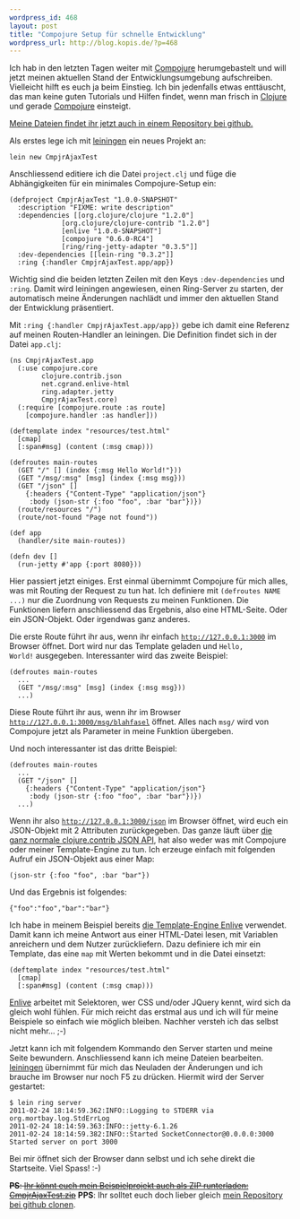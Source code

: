 ```yaml
--- 
wordpress_id: 468
layout: post
title: "Compojure Setup für schnelle Entwicklung"
wordpress_url: http://blog.kopis.de/?p=468
---
```

Ich hab in den letzten Tagen weiter mit <a href="http://compojure.org/">Compojure</a> herumgebastelt und will jetzt meinen aktuellen Stand der Entwicklungsumgebung aufschreiben. Vielleicht hilft es euch ja beim Einstieg. Ich bin jedenfalls etwas enttäuscht, das man keine guten Tutorials und Hilfen findet, wenn man frisch in <a href="http://clojure.org/">Clojure</a> und gerade <a href="http://compojure.org/">Compojure</a> einsteigt.

<a href="https://github.com/MoriTanosuke/CmpjrAjaxTest">Meine Dateien findet ihr jetzt auch in einem Repository bei github.</a>

Als erstes lege ich mit <a href="https://github.com/technomancy/leiningen">leiningen</a> ein neues Projekt an:

    lein new CmpjrAjaxTest

Anschliessend editiere ich die Datei <code>project.clj</code> und füge die Abhängigkeiten für ein minimales Compojure-Setup ein:

    (defproject CmpjrAjaxTest "1.0.0-SNAPSHOT"
      :description "FIXME: write description"
      :dependencies [[org.clojure/clojure "1.2.0"]
                 [org.clojure/clojure-contrib "1.2.0"]
                 [enlive "1.0.0-SNAPSHOT"]
                 [compojure "0.6.0-RC4"]
                 [ring/ring-jetty-adapter "0.3.5"]]
      :dev-dependencies [[lein-ring "0.3.2"]]
      :ring {:handler CmpjrAjaxTest.app/app})

Wichtig sind die beiden letzten Zeilen mit den Keys <code>:dev-dependencies</code> und <code>:ring</code>. Damit wird leiningen angewiesen, einen Ring-Server zu starten, der automatisch meine Änderungen nachlädt und immer den aktuellen Stand der Entwicklung präsentiert.

Mit <code>:ring {:handler CmpjrAjaxTest.app/app})</code> gebe ich damit eine Referenz auf meinen Routen-Handler an leiningen. Die Definition findet sich in der Datei <code>app.clj</code>:

    (ns CmpjrAjaxTest.app
      (:use compojure.core
            clojure.contrib.json
            net.cgrand.enlive-html
            ring.adapter.jetty
            CmpjrAjaxTest.core)
      (:require [compojure.route :as route]
        [compojure.handler :as handler]))
    
    (deftemplate index "resources/test.html"
      [cmap]
      [:span#msg] (content (:msg cmap)))
    
    (defroutes main-routes
      (GET "/" [] (index {:msg Hello World!"}))
      (GET "/msg/:msg" [msg] (index {:msg msg}))
      (GET "/json" []
        {:headers {"Content-Type" "application/json"}
         :body (json-str {:foo "foo", :bar "bar"})})
      (route/resources "/")
      (route/not-found "Page not found"))
    
    (def app
      (handler/site main-routes))
    
    (defn dev []
      (run-jetty #'app {:port 8080}))

Hier passiert jetzt einiges. Erst einmal übernimmt Compojure für mich alles, was mit Routing der Request zu tun hat. Ich definiere mit <code>(defroutes NAME ...)</code> nur die Zuordnung von Requests zu meinen Funktionen. Die Funktionen liefern anschliessend das Ergebnis, also eine HTML-Seite. Oder ein JSON-Objekt. Oder irgendwas ganz anderes.

Die erste Route führt ihr aus, wenn ihr einfach <code>http://127.0.0.1:3000</code> im Browser öffnet. Dort wird nur das Template geladen und <code>Hello, World!</code> ausgegeben. Interessanter wird das zweite Beispiel:

    (defroutes main-routes
      ...
      (GET "/msg/:msg" [msg] (index {:msg msg}))
      ...)

Diese Route führt ihr aus, wenn ihr im Browser <code>http://127.0.0.1:3000/msg/blahfasel</code> öffnet. Alles nach <code>msg/</code> wird von Compojure jetzt als Parameter in meine Funktion übergeben.

Und noch interessanter ist das dritte Beispiel:

    (defroutes main-routes
      ...
      (GET "/json" []
        {:headers {"Content-Type" "application/json"}
         :body (json-str {:foo "foo", :bar "bar"})})
      ...)

Wenn ihr also <code>http://127.0.0.1:3000/json</code> im Browser öffnet, wird euch ein JSON-Objekt mit 2 Attributen zurückgegeben. Das ganze läuft über <a href="http://richhickey.github.com/clojure-contrib/json-api.html">die ganz normale clojure.contrib JSON API</a>, hat also weder was mit Compojure oder meiner Template-Engine zu tun. Ich erzeuge einfach mit folgenden Aufruf ein JSON-Objekt aus einer Map:

    (json-str {:foo "foo", :bar "bar"})

Und das Ergebnis ist folgendes:

    {"foo":"foo","bar":"bar"}

Ich habe in meinem Beispiel bereits <a href="https://github.com/cgrand/enlive#readme">die Template-Engine Enlive</a> verwendet. Damit kann ich meine Antwort aus einer HTML-Datei lesen, mit Variablen anreichern und dem Nutzer zurückliefern. Dazu definiere ich mir ein Template, das eine <code>map</code> mit Werten bekommt und in die Datei einsetzt:

    (deftemplate index "resources/test.html"
      [cmap]
      [:span#msg] (content (:msg cmap)))

<a href="https://github.com/cgrand/enlive#readme">Enlive</a> arbeitet mit Selektoren, wer CSS und/oder JQuery kennt, wird sich da gleich wohl fühlen. Für mich reicht das erstmal aus und ich will für meine Beispiele so einfach wie möglich bleiben. Nachher versteh ich das selbst nicht mehr... ;-)

Jetzt kann ich mit folgendem Kommando den Server starten und meine Seite bewundern. Anschliessend kann ich meine Dateien bearbeiten. <a href="https://github.com/technomancy/leiningen">leiningen</a> übernimmt für mich das Neuladen der Änderungen und ich brauche im Browser nur noch F5 zu drücken. Hiermit wird der Server gestartet:

    $ lein ring server
    2011-02-24 18:14:59.362:INFO::Logging to STDERR via org.mortbay.log.StdErrLog
    2011-02-24 18:14:59.363:INFO::jetty-6.1.26
    2011-02-24 18:14:59.382:INFO::Started SocketConnector@0.0.0.0:3000
    Started server on port 3000

Bei mir öffnet sich der Browser dann selbst und ich sehe direkt die Startseite. Viel Spass! :-)

<del datetime="2011-02-24T18:35:37+00:00"><strong>PS</strong>: <a href="http://blog.kopis.de/wp-content/uploads/2011/02/CmpjrAjaxTest.zip">Ihr könnt euch mein Beispielprojekt auch als ZIP runterladen: CmpjrAjaxTest.zip</a></del>
<strong>PPS</strong>: Ihr solltet euch doch lieber gleich <a href="https://github.com/MoriTanosuke/CmpjrAjaxTest">mein Repository bei github clonen</a>.
